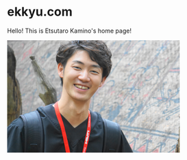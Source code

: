 # ekkyu.com
Hello! This is Etsutaro Kamino's home page!

<img src="https://github.com/ekkyu/ekkyu.com/blob/master/images/frontface.JPG" width=80%>

